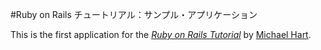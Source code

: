 #Ruby on Rails チュートリアル：サンプル・アプリケーション

This is the first application for the
[*Ruby on Rails Tutorial*](http://railstutorial.jp/)
by [Michael Hart](http://michaelhartl.com/).

